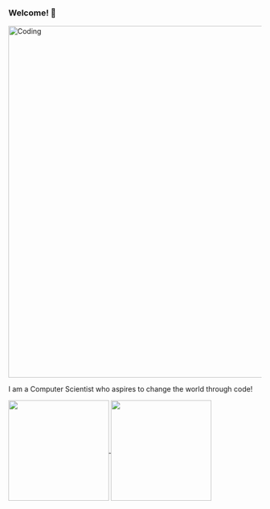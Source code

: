 ### Welcome! 👋


<img align="center" alt="Coding" width="700" src="https://www.gifcen.com/wp-content/uploads/2022/11/aesthetic-gif-11.gif">

I am a Computer Scientist who aspires to change the world through code!

<a href="https://github.com/anuraghazra/github-readme-stats">
  <img height=200 align="center" src="https://github-readme-stats.vercel.app/api?username=creasiion&show_icons=true&theme=tokyonight" />
</a>
<a href="https://github.com/anuraghazra/convoychat">
  <img height=200 align="center" src="https://github-readme-stats.vercel.app/api/top-langs?username=creasiion&layout=compact&langs_count=8&card_width=200&theme=tokyonight" />
</a>
